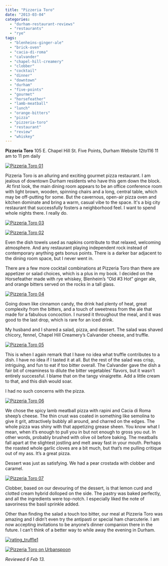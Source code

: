 ```yaml
---
title: "Pizzeria Toro"
date: "2013-03-04"
categories: 
  - "durham-restaurant-reviews"
  - "restaurants"
  - "rye"
tags: 
  - "blenheins-ginger-ale"
  - "brick-oven"
  - "cacia-di-roma"
  - "calvander"
  - "chapel-hill-creamery"
  - "clobber"
  - "cocktail"
  - "dinner"
  - "downtown"
  - "durham"
  - "five-points"
  - "gourmet"
  - "horsefeather"
  - "lamb-meatball"
  - "lunch"
  - "orange-bitters"
  - "pizza"
  - "pizzeria-toro"
  - "restaurant"
  - "review"
  - "whiskey"
---
```


**Pizzeria Toro** 105 E. Chapel Hill St. Five Points, Durham Website $12 to 1$16 11 am to 11 pm daily

[![Pizzeria Toro 01](http://s3.amazonaws.com/thegourmez-wpmedia/2013/02/Pizzeria-Toro-01.jpg)](http://www.thegourmez.com/2013/03/pizzeria-toro/pizzeria-toro-01/)

Pizzeria Toro is an alluring and exciting gourmet pizza restaurant. I am jealous of downtown Durham residents who have this gem down the block.  At first look, the main dining room appears to be an office conference room with light brown, wooden, spinning chairs and a long, central table, which may be off-putting for some. But the cavernous, open-air pizza oven and kitchen dominate and bring a warm, casual vibe to the space. It's a big city restaurant that successfully fosters a neighborhood feel. I want to spend whole nights there. I really do.

[![Pizzeria Toro 03](http://s3.amazonaws.com/thegourmez-wpmedia/2013/02/Pizzeria-Toro-03.jpg)](http://www.thegourmez.com/2013/03/pizzeria-toro/pizzeria-toro-03/)

[![Pizzeria Toro 02](http://s3.amazonaws.com/thegourmez-wpmedia/2013/02/Pizzeria-Toro-02.jpg)](http://www.thegourmez.com/2013/03/pizzeria-toro/pizzeria-toro-02/)

Even the dish towels used as napkins contribute to that relaxed, welcoming atmosphere. And any restaurant playing independent rock instead of contemporary anything gets bonus points. There is a darker bar adjacent to the dining room space, but I never went in.

There are a few more cocktail combinations at Pizzeria Toro than there are appetizer or salad choices, which is a plus in my book. I decided on the Horsefeather made with rye whiskey, Blenheim’s “Old #3 Hot” ginger ale, and orange bitters served on the rocks in a tall glass.

[![Pizzeria Toro 04](http://s3.amazonaws.com/thegourmez-wpmedia/2013/02/Pizzeria-Toro-04.jpg)](http://www.thegourmez.com/2013/03/pizzeria-toro/pizzeria-toro-04/)

Going down like cinnamon candy, the drink had plenty of heat, great complexity from the bitters, and a touch of sweetness from the ale that made for a fabulous concoction. I nursed it throughout the meal, and it was good to the last drop, which is rare for an iced drink.

My husband and I shared a salad, pizza, and dessert. The salad was shaved chicory, fennel, Chapel Hill Creamery’s Calvander cheese, and truffle.

[![Pizzeria Toro 05](http://s3.amazonaws.com/thegourmez-wpmedia/2013/02/Pizzeria-Toro-05.jpg)](http://www.thegourmez.com/2013/03/pizzeria-toro/pizzeria-toro-05/)

This is when I again remark that I have no idea what truffle contributes to a dish. I have no idea if I tasted it at all. But the rest of the salad was crisp, intriguing, and fun to eat if too bitter overall. The Calvander gave the dish a fair bit of creaminess to dilute the bitter vegetables’ flavors, but it wasn’t entirely successful. I blame that on the tangy vinaigrette. Add a little cream to that, and this dish would soar.

I had no such concerns with the pizza.

[![Pizzeria Toro 06](http://s3.amazonaws.com/thegourmez-wpmedia/2013/02/Pizzeria-Toro-06.jpg)](http://www.thegourmez.com/2013/03/pizzeria-toro/pizzeria-toro-06/)

We chose the spicy lamb meatball pizza with rapini and Cacia di Roma sheep’s cheese. The thin crust was coated in something like semolina to give it grit, attractively bubbly all around, and charred on the edges. The whole pizza was shiny with that appetizing grease sheen. You know what I mean, when it’s enough to pull you in but not enough to gross you out. In other words, probably brushed with olive oil before baking. The meatballs fall apart at the slightest jostling and melt away fast in your mouth. Perhaps the roasted whole garlic cloves are a bit much, but that’s me pulling critique out of my ass. It’s a great pizza.

Dessert was just as satisfying. We had a pear crostada with clobber and caramel.

[![Pizzeria Toro 07](http://s3.amazonaws.com/thegourmez-wpmedia/2013/02/Pizzeria-Toro-07.jpg)](http://www.thegourmez.com/2013/03/pizzeria-toro/pizzeria-toro-07/)

Clobber, based on our devouring of the dessert, is that lemon curd and clotted cream hybrid dolloped on the side. The pastry was baked perfectly, and all the ingredients were top-notch. I especially liked the note of savoriness the basil sprinkle added.

Other than finding the salad a touch too bitter, our meal at Pizzeria Toro was amazing and I didn’t even try the antipasti or special ham charcuterie. I am now accepting invitations to be anyone’s dinner companion there in the future. I can’t think of a better way to while away the evening in Durham.

[![rating_truffle1](http://s3.amazonaws.com/thegourmez-wpmedia/2009/02/rating_truffle1.gif)](http://www.thegourmez.com/2009/02/silk-hope-winery-nc-traminette-2007/rating_truffle1/)

[![Pizzeria Toro on Urbanspoon](http://www.urbanspoon.com/b/link/1678691/minilink.gif)](http://www.urbanspoon.com/r/25/1678691/restaurant/Downtown-Durham/Pizzeria-Toro-Durham)

_Reviewed 6 Feb 13._
